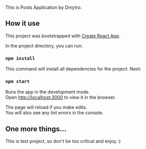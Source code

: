 This is Posts Application by Dmytro.

## How it use

This project was bootstrapped with [Create React App](https://github.com/facebook/create-react-app).

In the project directory, you can run:

### `npm install`

This command will install all dependencies for the project. Next:

### `npm start`

Runs the app in the development mode.<br />
Open [http://localhost:3000](http://localhost:3000) to view it in the browser.

The page will reload if you make edits.<br />
You will also see any lint errors in the console.

## One more things...

This is test project, so don't be too critical and enjoy :)
